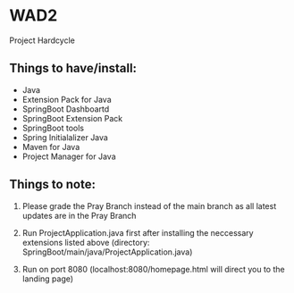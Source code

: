 # WAD2
Project Hardcycle

## Things to have/install:
- Java 
- Extension Pack for Java
- SpringBoot Dashboartd
- SpringBoot Extension Pack
- SpringBoot tools
- Spring Initialalizer Java
- Maven for Java
- Project Manager for Java

## Things to note:
1) Please grade the Pray Branch instead of the main branch as all latest updates are in the Pray Branch 
   
2) Run ProjectApplication.java first after installing the neccessary extensions listed above
   (directory: SpringBoot/main/java/ProjectApplication.java)
   
3) Run on port 8080
   (localhost:8080/homepage.html will direct you to the landing page)
  
